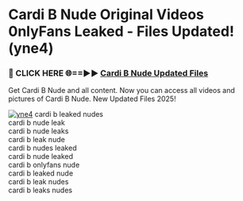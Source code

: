 # Cardi B Nude Original Videos 0nlyFans Leaked - Files Updated! (yne4)

<h3>🔴 CLICK HERE 🌐==►► <a href="https://tinyurl.com/52m3yx9h" rel="nofollow">Cardi B Nude Updated Files</a></h3>

Get Cardi B Nude and all content. Now you can access all videos and pictures of Cardi B Nude. New Updated Files 2025!

[![yne4](https://i.imgur.com/TnHtlc8.gif)](https://tinyurl.com/52m3yx9h)
cardi b leaked nudes<br>
cardi b nude leak<br>
cardi b nude leaks<br>
cardi b leak nude<br>
cardi b nudes leaked<br>
cardi b nude leaked<br>
cardi b onlyfans nude<br>
cardi b leaked nude<br>
cardi b leak nudes<br>
cardi b leaks nudes